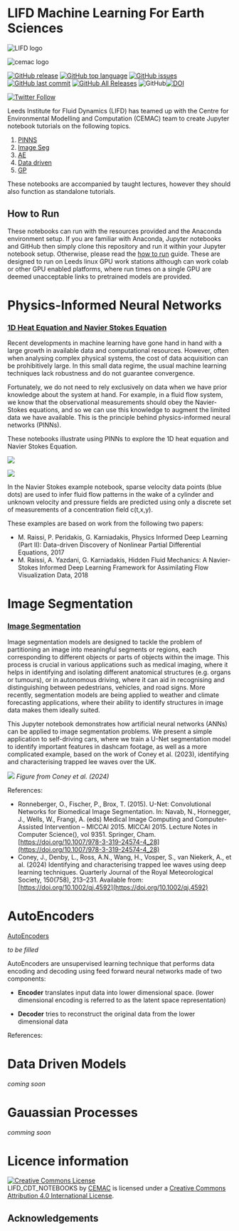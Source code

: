 # LIFD Machine Learning For Earth Sciences


![LIFD logo](https://raw.githubusercontent.com/cemac/LIFD_ENV_ML_NOTEBOOKS/main/images/LIFDlogo.png)

![cemac logo](https://raw.githubusercontent.com/cemac/cemac_generic/master/Images/cemac.png)


 [![GitHub release](https://img.shields.io/github/release/cemac/LIFD_ENV_ML_NOTEBOOKS.svg)](https://github.com/cemac/LIFD_ENV_ML_NOTEBOOKS/releases) [![GitHub top language](https://img.shields.io/github/languages/top/cemac/LIFD_ENV_ML_NOTEBOOKS.svg)](https://github.com/cemac/LIFD_ENV_ML_NOTEBOOKS) [![GitHub issues](https://img.shields.io/github/issues/cemac/LIFD_ENV_ML_NOTEBOOKS.svg)](https://github.com/cemac/LIFD_ENV_ML_NOTEBOOKS/issues) [![GitHub last commit](https://img.shields.io/github/last-commit/cemac/LIFD_ENV_ML_NOTEBOOKS.svg)](https://github.com/cemac/LIFD_ENV_ML_NOTEBOOKS/commits/master) [![GitHub All Releases](https://img.shields.io/github/downloads/cemac/LIFD_ENV_ML_NOTEBOOKS/total.svg)](https://github.com/cemac/LIFD_ENV_ML_NOTEBOOKS/releases) ![GitHub](https://img.shields.io/github/license/cemac/LIFD_ENV_ML_NOTEBOOKS.svg)[![DOI](https://zenodo.org/badge/366734586.svg)](https://zenodo.org/badge/latestdoi/366734586)




[![Twitter Follow](https://img.shields.io/twitter/follow/FluidsLeeds.svg?style=social&label=Follow)](https://twitter.com/FluidsLeeds)

Leeds Institute for Fluid Dynamics (LIFD) has teamed up with the Centre for Environmental Modelling and Computation (CEMAC) team to create Jupyter notebook tutorials on the following topics.

1. [PINNS](#Physics-Informed-Neural-Networks)
2. [Image Seg](#Image-Segmentation)
3. [AE](#Auto-Encoders)
4. [Data driven](#Data-driven-models)
5. [GP](#Gaussian-Processes)

These notebooks are accompanied by taught lectures, however they should also function as standalone tutorials.

## How to Run

These notebooks can run with the resources provided and the Anaconda environment setup. If you are familiar with Anaconda, Jupyter notebooks and GitHub then simply clone this repository and run it within your Jupyter notebook setup. Otherwise, please read the [how to run](howtorun.md) guide. These are designed to run on Leeds linux GPU work stations although can work colab or other GPU enabled platforms, where run times on a single GPU are deemed unacceptable links to pretrained models are provided.

# Physics-Informed Neural Networks

### [1D Heat Equation and Navier Stokes Equation](https://github.com/cemac/LIFD_Torch_PINNS)

Recent developments in machine learning have gone hand in hand with a large growth in available data and computational resources. However, often when analysing complex physical systems, the cost of data acquisition can be prohibitively large. In this small data regime, the usual machine learning techniques lack robustness and do not guarantee convergence.

Fortunately, we do not need to rely exclusively on data when we have prior knowledge about the system at hand. For example, in a fluid flow system, we know that the observational measurements should obey the Navier-Stokes equations, and so we can use this knowledge to augment the limited data we have available. This is the principle behind physics-informed neural networks (PINNs).

These notebooks illustrate using PINNs to explore the 1D heat equation and Navier Stokes Equation.  

![](https://raw.githubusercontent.com/cemac/LIFD_Physics_Informed_Neural_Networks/main/PINNs_1DHeatEquationExample_files/PINNs_1DHeatEquationExample_49_1.png)

![](https://raw.githubusercontent.com/cemac/LIFD_Physics_Informed_Neural_Networks/main/PINNs_NavierStokes_example_files/PINNs_NavierStokes_example_53_2.png)

In the Navier Stokes example notebook, sparse velocity data points (blue dots) are used to infer fluid flow patterns in the wake of a cylinder and unknown velocity and pressure fields are predicted using only a discrete set of measurements of a concentration field c(t,x,y).

These examples are based on work from the following two papers:
* M. Raissi, P. Peridakis, G. Karniadakis, Physics Informed Deep Learning (Part II): Data-driven Discovery of Nonlinear Partial Differential Equations, 2017
* M. Raissi, A. Yazdani, G. Karniadakis, Hidden Fluid Mechanics: A Navier-Stokes Informed Deep Learning Framework for Assimilating Flow Visualization Data, 2018

# Image Segmentation

### [Image Segmentation](https://github.com/cemac/LIFD_ImageSegmentation)

Image segmentation models are designed to tackle the problem of partitioning an image into meaningful segments or regions, each corresponding to different objects or parts of objects within the image. This process is crucial in various applications such as medical imaging, where it helps in identifying and isolating different anatomical structures (e.g. organs or tumours), or in autonomous driving, where it can aid in recognising and distinguishing between pedestrians, vehicles, and road signs. More recently, segmentation models are being applied to weather and climate forecasting applications, where their ability to identify structures in image data makes them ideally suited.

This Jupyter notebook demonstrates how artificial neural networks (ANNs) can be applied to image segmentation problems. We present a simple application to self-driving cars, where we train a U-Net segmentation model to identify important features in dashcam footage, as well as a more complicated example, based on the work of Coney et al. (2023), identifying and characterising trapped lee waves over the UK.

![](assets/qj4592-fig-0008-m.jpg)
*Figure from Coney et al. (2024)*

References:

* Ronneberger, O., Fischer, P., Brox, T. (2015). U-Net: Convolutional Networks for Biomedical Image Segmentation. In: Navab, N., Hornegger, J., Wells, W., Frangi, A. (eds) Medical Image Computing and Computer-Assisted Intervention – MICCAI 2015. MICCAI 2015. Lecture Notes in Computer Science(), vol 9351. Springer, Cham. [https://doi.org/10.1007/978-3-319-24574-4_28](https://doi.org/10.1007/978-3-319-24574-4_28)
*  Coney, J., Denby, L., Ross, A.N., Wang, H., Vosper, S., van Niekerk, A., et al. (2024) Identifying and characterising trapped lee waves using deep learning techniques. Quarterly Journal of the Royal Meteorological Society, 150(758), 213–231. Available from: [https://doi.org/10.1002/qj.4592](https://doi.org/10.1002/qj.4592)
  
# AutoEncoders

[AutoEncoders](https://github.com/cemac/LIFD_TorchAutoEncoders)

*to be filled*

AutoEncoders are unsupervised learning technique that performs data encoding and decoding using feed forward neural networks made of two components:

* **Encoder** translates input data into lower dimensional space. (lower dimensional encoding is referred to as the latent space representation) 	 

* **Decoder** tries to reconstruct the original 	data from the lower dimensional data 	 

References:

# Data Driven Models

*coming soon*

# Gauassian Processes

*comming soon*


# Licence information #

<a rel="license" href="http://creativecommons.org/licenses/by/4.0/"><img alt="Creative Commons License" style="border-width:0" src="https://i.creativecommons.org/l/by/4.0/88x31.png" /></a><br /><span xmlns:dct="http://purl.org/dc/terms/" property="dct:title">LIFD_CDT_NOTEBOOKS</span> by <a xmlns:cc="http://creativecommons.org/ns#" href="http://cemac.leeds.ac.uk/" property="cc:attributionName" rel="cc:attributionURL">CEMAC</a> is licensed under a <a rel="license" href="http://creativecommons.org/licenses/by/4.0/">Creative Commons Attribution 4.0 International License</a>.

## Acknowledgements
